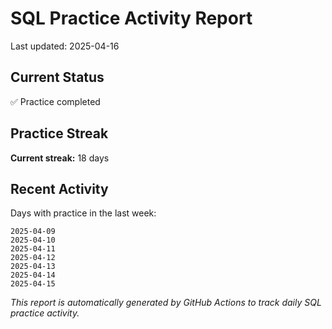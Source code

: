 # SQL Practice Activity Report

Last updated: 2025-04-16

## Current Status

✅ Practice completed

## Practice Streak

**Current streak:** 18 days

## Recent Activity

Days with practice in the last week:

```
2025-04-09
2025-04-10
2025-04-11
2025-04-12
2025-04-13
2025-04-14
2025-04-15
```

*This report is automatically generated by GitHub Actions to track daily SQL practice activity.*
